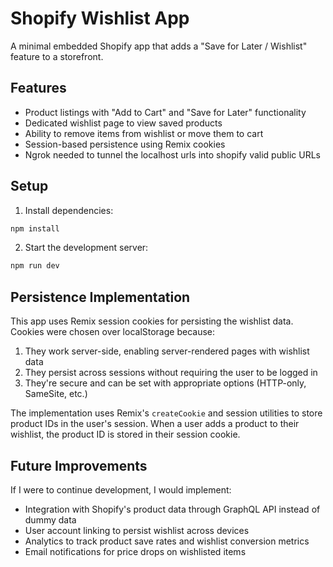 # Shopify Wishlist App

A minimal embedded Shopify app that adds a "Save for Later / Wishlist" feature to a storefront.

## Features

- Product listings with "Add to Cart" and "Save for Later" functionality
- Dedicated wishlist page to view saved products
- Ability to remove items from wishlist or move them to cart
- Session-based persistence using Remix cookies
- Ngrok needed to tunnel the localhost urls into shopify valid public URLs

## Setup

1. Install dependencies:
```bash
npm install
```

2. Start the development server:
```bash
npm run dev
```

## Persistence Implementation

This app uses Remix session cookies for persisting the wishlist data. Cookies were chosen over localStorage because:

1. They work server-side, enabling server-rendered pages with wishlist data
2. They persist across sessions without requiring the user to be logged in
3. They're secure and can be set with appropriate options (HTTP-only, SameSite, etc.)

The implementation uses Remix's `createCookie` and session utilities to store product IDs in the user's session. When a user adds a product to their wishlist, the product ID is stored in their session cookie.

## Future Improvements

If I were to continue development, I would implement:

- Integration with Shopify's product data through GraphQL API instead of dummy data
- User account linking to persist wishlist across devices
- Analytics to track product save rates and wishlist conversion metrics
- Email notifications for price drops on wishlisted items
